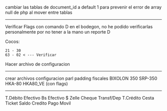 cambiar las tablas de document_id a default 1 para prevenir el error de array null de php al mover entre tablas


-------------------
Verificar Flags con comando D 
    en el bodegon, no he podido verificarlas personalmente por no tener a la mano un reporte D

Cocos:

    21 - 30
    63 - 02 < --- Verificar


Hacer archivo de configuracion

---------------------

crear archivos configuracion parl padding fiscales
    BIXOLON 350
    SRP-350
    HKA-80
    HKA80_VE (con flags)

----------------------


T.Débito
Efectivo Bs
Efectivo $
Zelle
Cheque
Transf/Dep
T.Crédito
Cesta Ticket
Saldo
Credito
Pago Movil